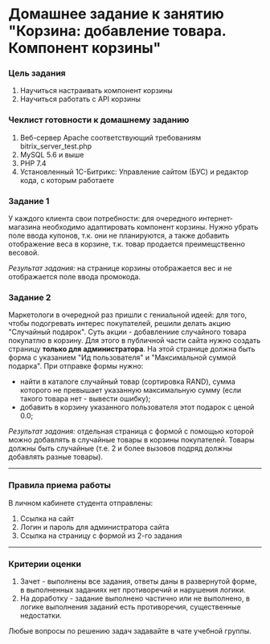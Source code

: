 # Домашнее задание к занятию "Корзина: добавление товара. Компонент корзины"

### Цель задания

1. Научиться настраивать компонент корзины
2. Научиться работать с API корзины

### Чеклист готовности к домашнему заданию

1. Веб-сервер Apache соответствующий требованиям bitrix_server_test.php
2. MySQL 5.6 и выше
3. PHP 7.4
4. Установленный 1С-Битрикс: Управление сайтом (БУС) и редактор кода, с которым работаете

### Задание 1

У каждого клиента свои потребности: для очередного интернет-магазина необходимо адаптировать компонент корзины.
Нужно убрать поле ввода купонов, т.к. они не планируются, а также добавить отображение веса в корзине, т.к. товар продается преимещственно весовой.

*Результат задания:* на странице корзины отображается вес и не отображается поле ввода промокода.

### Задание 2

Маркетологи в очередной раз пришли с гениальной идеей: для того, чтобы подогревать интерес покупателей, решили делать акцию "Случайный подарок". Суть акции - добавлениие случайного товара покупатлю в корзину.
Для этого в публичной части сайта нужно создать страницу **только для администратора**.
На этой странице должна быть форма с указанием "Ид пользователя" и "Максимальной суммой подарка".
При отправке формы нужно:
- найти в каталоге случайный товар (сортировка RAND), сумма которого не превышает указанную максимальную сумму (если такого товара нет - вывести ошибку);
- добавить в корзину указанного пользователя этот подарок с ценой 0.0;

*Результат задания:* отдельная страница с формой с помощью которой можно добавлять в случайные товары в корзины покупателей. Товары должны быть случайные (т.е. 2 и более вызовов подряд должны добавлять разные товары).

------

### Правила приема работы

В личном кабинете студента отправлены:
1.  Ссылка на сайт
2.  Логин и пароль для администратора сайта
3.  Ссылка на страницу с формой из 2-го задания

------

### Критерии оценки

1. Зачет - выполнены все задания, ответы даны в развернутой форме, в выполненных заданиях нет противоречий и нарушения логики. 
2. На доработку - задание выполнено частично или не выполнено, в логике выполнения заданий есть противоречия, существенные недостатки.

Любые вопросы по решению задач задавайте в чате учебной группы.



